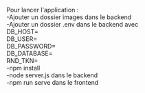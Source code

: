 Pour lancer l'application :  
-Ajouter un dossier images dans le backend  
-Ajouter un dossier .env dans le backend avec  
  DB_HOST=  
  DB_USER=  
  DB_PASSWORD=  
  DB_DATABASE=  
  RND_TKN=  
-npm install  
-node server.js dans le backend  
-npm run serve dans le frontend  
